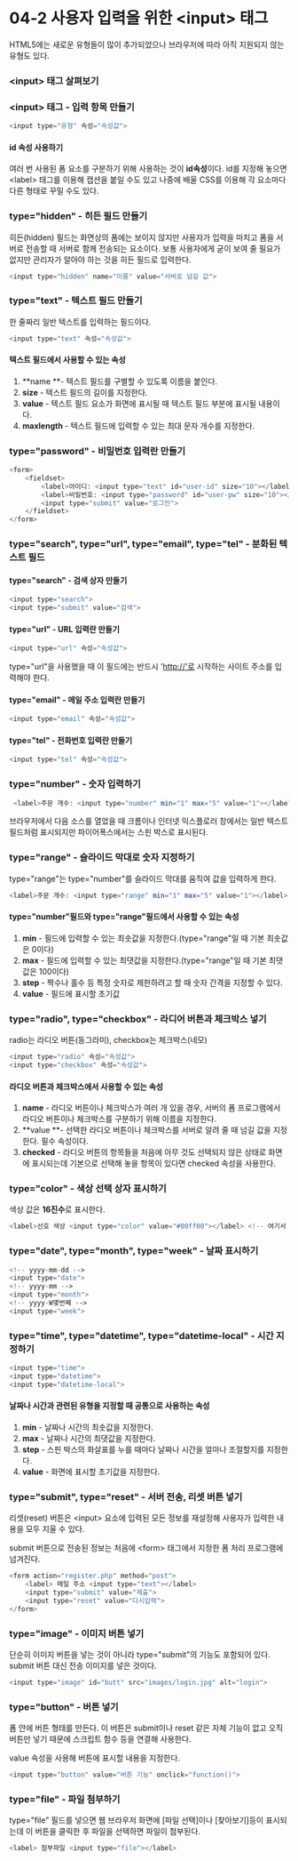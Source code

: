 # 04-2 사용자 입력을 위한 &lt;input&gt; 태그

HTML5에는 새로운 유형들이 많이 추가되었으나 브라우저에 따라 아직 지원되지 않는 유형도 있다.

### &lt;input&gt; 태그 살펴보기

### &lt;input&gt; 태그 - 입력 항목 만들기

```php
<input type="유형" 속성="속성값">
```

#### id 속성 사용하기

여러 번 사용된 폼 요소를 구분하기 위해 사용하는 것이 **id속성**이다. id를 지정해 놓으면 &lt;label&gt; 태그를 이용해 캡션을 붙일 수도 있고 나중에 배울 CSS를 이용해 각 요소마다 다른 형태로 꾸밀 수도 있다.

### type="hidden" - 히든 필드 만들기

히든\(hidden\) 필드는 화면상의 폼에는 보이지 않지만 사용자가 입력을 마치고 폼을 서버로 전송할 때 서버로 함께 전송되는 요소이다. 보통 사용자에게 굳이 보여 줄 필요가 없지만 관리자가 알아야 하는 것을 히든 필드로 입력한다.

```php
<input type="hidden" name="이름" value="서버로 넘길 값">
```

### type="text" - 텍스트 필드 만들기

한 줄짜리 일반 텍스트를 입력하는 필드이다.

```php
<input type="text" 속성="속성값">
```

#### 텍스트 필드에서 사용할 수 있는 속성

1. **name **- 텍스트 필드를 구별할 수 있도록 이름을 붙인다.
2. **size** - 텍스트 필드의 길이를 지정한다.
3. **value** - 텍스트 필드 요소가 화면에 표시될 때 텍스트 필드 부분에 표시될 내용이다.
4. **maxlength** - 텍스트 필드에 입력할 수 있는 최대 문자 개수를 지정한다.

### type="password" - 비밀번호 입력란 만들기

```php
<form>
    <fieldset>
        <label>아이디: <input type="text" id="user-id" size="10"></label>
        <label>비밀번호: <input type="password" id="user-pw" size="10"></label>
        <input type="submit" value="로그인">
    </fieldset>
</form>
```

### type="search", type="url", type="email", type="tel" - 분화된 텍스트 필드

#### type="search" - 검색 상자 만들기

```php
<input type="search">
<input type="submit" value="검색">
```

#### type="url" - URL 입력란 만들기

```php
<input type="url" 속성="속성값">
```

type="url"을 사용했을 때 이 필드에는 반드시 '[http://'로](http://'로) 시작하는 사이트 주소를 입력해야 한다.

#### type="email" - 메일 주소 입력란 만들기

```php
<input type="email" 속성="속성값">
```

#### type="tel" - 전화번호 입력란 만들기

```php
<input type="tel" 속성="속성값">
```

### type="number" - 숫자 입력하기

```php
 <label>주문 개수: <input type="number" min="1" max="5" value="1"></label>
```

브라우저에서 다음 소스를 열었을 때 크롬이나 인터넷 익스플로러 창에서는 일반 텍스트 필드처럼 표시되지만 파이어폭스에서는 스핀 박스로 표시된다.

### type="range" - 슬라이드 막대로 숫자 지정하기

type="range"는 type="number"를 슬라이드 막대를 움직여 값을 입력하게 한다.

```php
<label>주문 개수: <input type="range" min="1" max="5" value="1"></label>
```

#### type="number"필드와 type="range"필드에서 사용할 수 있는 속성

1. **min** - 필드에 입력할 수 있는 최솟값을 지정한다.\(type="range"일 때 기본 최솟값은 0이다\)
2. **max** - 필드에 입력할 수 있는 최댓값을 지정한다.\(type="range"일 때 기본 최댓값은 100이다\)
3. **step** - 짝수나 홀수 등 특정 숫자로 제한하려고 할 때 숫자 간격을 지정할 수 있다.
4. **value** - 필드에 표시할 초기값

### type="radio", type="checkbox" - 라디어 버튼과 체크박스 넣기

radio는 라디오 버튼\(동그라미\), checkbox는 체크박스\(네모\)

```php
<input type="radio" 속성="속성값">
<input type="checkbox" 속성="속성값">
```

#### 라디오 버튼과 체크박스에서 사용할 수 있는 속성

1. **name** - 라디오 버튼이나 체크박스가 여러 개 있을 경우, 서버의 폼 프로그램에서 라디오 버튼이나 체크박스를 구분하기 위해 이름을 지정한다.
2. **value **- 선택한 라디오 버튼이나 체크박스를 서버로 알려 줄 때 넘길 값을 지정한다. 필수 속성이다.
3. **checked** - 라디오 버튼의 항목들을 처음에 아무 것도 선택되지 않은 상태로 화면에 표시되는데 기본으로 선택해 놓을 항목이 있다면 checked 속성을 사용한다.

### type="color" - 색상 선택 상자 표시하기

색상 값은 **16진수**로 표시한다.

```php
<label>선호 색상 <input type="color" value="#00ff00"></label> <!-- 여기서 value는 초록색 -->
```

### type="date", type="month", type="week" - 날짜 표시하기

```php
<!-- yyyy-mm-dd -->
<input type="date">
<!-- yyyy-mm -->
<input type="month">
<!-- yyyy-W몇번째 -->
<input type="week">
```

### type="time", type="datetime", type="datetime-local" - 시간 지정하기

```php
<input type="time">
<input type="datetime">
<input type="datetime-local">
```

#### 날짜나 시간과 관련된 유형을 지정할 때 공통으로 사용하는 속성

1. **min** - 날짜나 시간의 최솟값을 지정한다.
2. **max** - 날짜나 시간의 최댓값을 지정한다.
3. **step** - 스핀 박스의 화살표를 누를 때마다 날짜나 시간을 얼마나 조절할지를 지정한다.
4. **value** - 화면에 표시할 초기값을 지정한다.

### type="submit", type="reset" - 서버 전송, 리셋 버튼 넣기

리셋\(reset\) 버튼은 &lt;input&gt; 요소에 입력된 모든 정보를 재설정해 사용자가 입력한 내용을 모두 지울 수 있다.

submit 버튼으로 전송된 정보는 처음에 &lt;form&gt; 태그에서 지정한 폼 처리 프로그램에 넘겨진다.

```php
<form action="register.php" method="post">
    <label> 메일 주소 <input type="text"></label>
    <input type="submit" value="제출">
    <input type="reset" value="다시입력">
</form>
```

### type="image" - 이미지 버튼 넣기

단순히 이미지 버튼을 넣는 것이 아니라 type="submit"의 기능도 포함되어 있다. submit 버튼 대신 전송 이미지를 넣은 것이다.

```php
<input type="image" id="butt" src="images/login.jpg" alt="login">
```

### type="button" - 버튼 넣기

폼 안에 버튼 형태를 만든다. 이 버튼은 submit이나 reset 같은 자체 기능이 없고 오직 버튼만 넣기 때문에 스크립트 함수 등을 연결해 사용한다.

value 속성을 사용해 버튼에 표시할 내용을 지정한다.

```php
<input type="button" value="버튼 기능" onclick="function()">
```

### type="file" - 파일 첨부하기

type="file" 필드를 넣으면 웹 브라우저 화면에 \[파일 선택\]이나 \[찾아보기\]등이 표시되는데 이 버튼을 클릭한 후 파일을 선택하면 파일이 첨부된다.

```php
<label> 첨부파일 <input type="file"></label>
```



